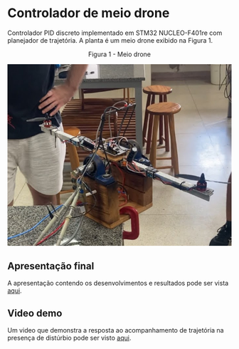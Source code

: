 # Controlador de meio drone
Controlador PID discreto implementado em STM32 NUCLEO-F401re com planejador de trajetória.
A planta é um meio drone exibido na Figura 1.

<p align="center">
Figura 1 - Meio drone
</p>

![](img/plant.jpg)

## Apresentação final
A apresentação contendo os desenvolvimentos e resultados pode ser vista <a href="Apresentação_Meio_Drone_final.pdf" class="image fit">aqui</a>.

## Video demo
Um video que demonstra a resposta ao acompanhamento de trajetória na presença de distúrbio pode ser visto <a href="https://youtube.com/shorts/MJpE3WVZWKM" class="image fit">aqui</a>.

